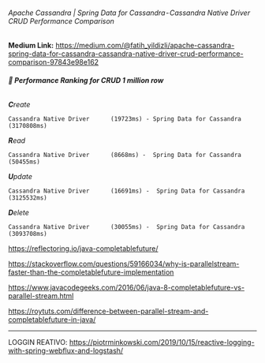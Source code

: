 ###### Apache Cassandra | Spring Data for Cassandra - Cassandra Native Driver CRUD Performance Comparison
**Medium Link:** https://medium.com/@fatih_yildizli/apache-cassandra-spring-data-for-cassandra-cassandra-native-driver-crud-performance-comparison-97843e98e162

###### **‍🗨 Performance Ranking for CRUD 1 million row**

_**C**reate_

`Cassandra Native Driver      (19723ms) -
Spring Data for Cassandra    (3170808ms)`

_**R**ead_

`Cassandra Native Driver      (8668ms) - 
Spring Data for Cassandra    (50455ms)`

_**U**pdate_

`Cassandra Native Driver      (16691ms) - 
Spring Data for Cassandra    (3125532ms)`

_**D**elete_

`Cassandra Native Driver      (30055ms) - 
Spring Data for Cassandra    (3093708ms)`


https://reflectoring.io/java-completablefuture/

https://stackoverflow.com/questions/59166034/why-is-parallelstream-faster-than-the-completablefuture-implementation

https://www.javacodegeeks.com/2016/06/java-8-completablefuture-vs-parallel-stream.html

https://roytuts.com/difference-between-parallel-stream-and-completablefuture-in-java/



-----------
LOGGIN REATIVO:
https://piotrminkowski.com/2019/10/15/reactive-logging-with-spring-webflux-and-logstash/

